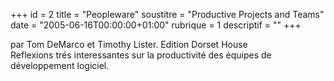 +++
id = 2
title = "Peopleware"
soustitre = "Productive Projects and Teams"
date = "2005-06-16T00:00:00+01:00"
rubrique = 1
descriptif = ""
+++

<div class="chapo">par Tom DeMarco et Timothy Lister. Edition Dorset House</div>
Reflexions trés interessantes sur la productivité des équipes de développement logiciel.